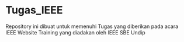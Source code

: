 # Tugas_IEEE
Repository ini dibuat untuk memenuhi Tugas yang diberikan pada acara IEEE Website Training yang diadakan oleh IEEE SBE Undip 
